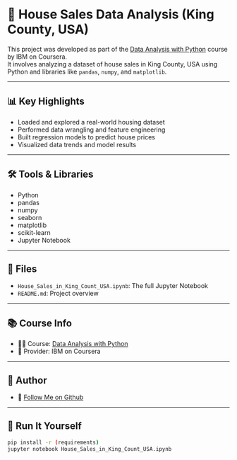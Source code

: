 # 🏡 House Sales Data Analysis (King County, USA)

This project was developed as part of the [Data Analysis with Python](https://www.coursera.org/learn/data-analysis-with-python) course by IBM on Coursera.  
It involves analyzing a dataset of house sales in King County, USA using Python and libraries like `pandas`, `numpy`, and `matplotlib`.

---

## 📊 Key Highlights

- Loaded and explored a real-world housing dataset
- Performed data wrangling and feature engineering
- Built regression models to predict house prices
- Visualized data trends and model results

---

## 🛠 Tools & Libraries
- Python
- pandas
- numpy
- seaborn
- matplotlib
- scikit-learn
- Jupyter Notebook

---

## 📁 Files
- `House_Sales_in_King_Count_USA.ipynb`: The full Jupyter Notebook
- `README.md`: Project overview

---

## 📚 Course Info
- 👨‍🏫 Course: [Data Analysis with Python](https://www.coursera.org/learn/data-analysis-with-python)
- 🏢 Provider: IBM on Coursera

---

## 📌 Author
- 👤 [Follow Me on Github](https://github.com/Nikhilsai-M)

---

## 🚀 Run It Yourself
```bash
pip install -r (requirements)
jupyter notebook House_Sales_in_King_Count_USA.ipynb
